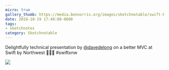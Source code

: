 ```yaml
---
micro: true
gallery_thumb: https://media.bennorris.org/images/sketchnotable/swift-by-northwest-2018/swift-by-northwest-2018-sketchnotes-07.jpg
date: 2018-10-19 17:49:08-0600
tags:
- sketchnotes
category: Sketchnotable
---
```


Delightfully technical presentation by [@davedelong](https://micro.blog/davedelong) on a better MVC at Swift by Northwest 📱✍🏼 #swiftxnw

<img src="https://media.bennorris.org/images/sketchnotable/swift-by-northwest-2018/swift-by-northwest-2018-sketchnotes-07.jpg" />